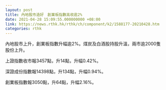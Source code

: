 ```yaml
---
layout: post
title: 內地股市造好　創業板指數高收逾2%
date: 2021-04-28 15:09:55.000000000 +08:00
link: https://news.rthk.hk/rthk/ch/component/k2/1588177-20210428.htm
categories: rthk
---
```


內地股市上升，創業板指數升幅逾2%。煤炭及白酒股持股升溫，兩市逾2000隻股份上升。

上證指數收市報3457點，升14點，升幅0.42%。

深證成份指數報14398點，升134點，升幅0.94%。

創業板指數報3050點，升64點，升幅2.16%。
